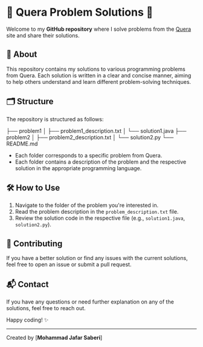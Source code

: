 # 🌟 Quera Problem Solutions 🌟

Welcome to my **GitHub repository** where I solve problems from the [Quera](https://quera.org/) site and share their solutions.

## 🚀 About

This repository contains my solutions to various programming problems from Quera. Each solution is written in a clear and concise manner, aiming to help others understand and learn different problem-solving techniques.

## 🗂️ Structure

The repository is structured as follows:

├── problem1 │ ├── problem1_description.txt │ └── solution1.java ├── problem2 │ ├── problem2_description.txt │ └── solution2.py └── README.md
- Each folder corresponds to a specific problem from Quera.
- Each folder contains a description of the problem and the respective solution in the appropriate programming language.

## 🛠️ How to Use

1. Navigate to the folder of the problem you're interested in.
2. Read the problem description in the `problem_description.txt` file.
3. Review the solution code in the respective file (e.g., `solution1.java`, `solution2.py`).

## 🤝 Contributing

If you have a better solution or find any issues with the current solutions, feel free to open an issue or submit a pull request.

## 📬 Contact

If you have any questions or need further explanation on any of the solutions, feel free to reach out.

Happy coding! ✨

---

Created by [**Mohammad Jafar Saberi**]
